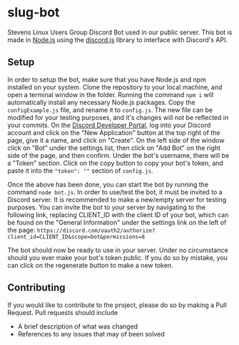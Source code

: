 # slug-bot
Stevens Linux Users Group Discord Bot used in our public server. This bot is made in [Node.js](https://nodejs.org/en/) using the [discord.js](https://discord.js.org/#/) library to interface with Discord's API.

## Setup
In order to setup the bot, make sure that you have Node.js and npm installed on your system. Clone the repository to your local machine, and open a terminal window in the folder. Running the command `npm i` will automatically install any necessary Node.js packages. Copy the `configExample.js` file, and rename it to `config.js`. The new file can be modified for your testing purposes, and it's changes will not be reflected in your commits. On the [Discord Developer Portal](https://discord.com/developers/applications), log into your Discord account and click on the "New Application" button at the top right of the page, give it a name, and click on "Create". On the left side of the window click on "Bot" under the settings list, then click on "Add Bot" on the right side of the page, and then confirm. Under the bot's username, there will be a "Token" section. Click on the copy button to copy your bot's token, and paste it into the `"token": ""` section of `config.js`.

Once the above has been done, you can start the bot by running the command `node bot.js`. In order to use/test the bot, it must be invited to a Discord server. It is recommended to make a new/empty server for testing purposes. You can invite the bot to your server by navigating to the following link, replacing CLIENT_ID with the client ID of your bot, which can be found on the "General Information" under the settings link on the left of the page: `https://discord.com/oauth2/authorize?client_id=CLIENT_ID&scope=bot&permissions=8`

The bot should now be ready to use in your server. Under no circumstance should you ever make your bot's token public. If you do so by mistake, you can click on the regenerate button to make a new token.

## Contributing
If you would like to contribute to the project, please do so by making a Pull Request. Pull requests should include
- A brief description of what was changed
- References to any issues that may of been solved
